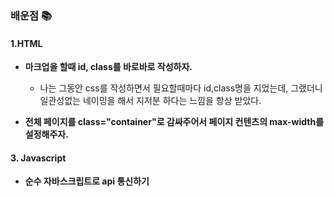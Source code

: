 ### 배운점 📚

#### 1.HTML

- **마크업을 할때 id, class를 바로바로 작성하자.**

  - 나는 그동안 css를 작성하면서 필요할때마다 id,class명을 지었는데, 그랬더니 일관성없는 네이밍을 해서 지저분 하다는 느낌을 항상 받았다.

- **전체 페이지를 class="container"로 감싸주어서 페이지 컨텐츠의 max-width를 설정해주자.**

#### 3. Javascript

- **순수 자바스크립트로 api 통신하기**
